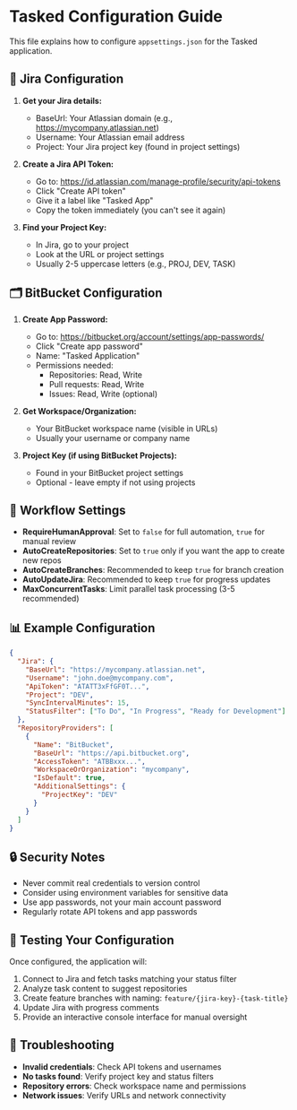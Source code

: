 # Tasked Configuration Guide

This file explains how to configure `appsettings.json` for the Tasked application.

## 🔧 Jira Configuration

1. **Get your Jira details:**
   - BaseUrl: Your Atlassian domain (e.g., https://mycompany.atlassian.net)
   - Username: Your Atlassian email address
   - Project: Your Jira project key (found in project settings)

2. **Create a Jira API Token:**
   - Go to: https://id.atlassian.com/manage-profile/security/api-tokens
   - Click "Create API token"
   - Give it a label like "Tasked App"
   - Copy the token immediately (you can't see it again)

3. **Find your Project Key:**
   - In Jira, go to your project
   - Look at the URL or project settings
   - Usually 2-5 uppercase letters (e.g., PROJ, DEV, TASK)

## 🗂️ BitBucket Configuration  

1. **Create App Password:**
   - Go to: https://bitbucket.org/account/settings/app-passwords/
   - Click "Create app password"
   - Name: "Tasked Application"
   - Permissions needed:
     - Repositories: Read, Write
     - Pull requests: Read, Write
     - Issues: Read, Write (optional)

2. **Get Workspace/Organization:**
   - Your BitBucket workspace name (visible in URLs)
   - Usually your username or company name

3. **Project Key (if using BitBucket Projects):**
   - Found in your BitBucket project settings
   - Optional - leave empty if not using projects

## 🔄 Workflow Settings

- **RequireHumanApproval**: Set to `false` for full automation, `true` for manual review
- **AutoCreateRepositories**: Set to `true` only if you want the app to create new repos
- **AutoCreateBranches**: Recommended to keep `true` for branch creation
- **AutoUpdateJira**: Recommended to keep `true` for progress updates
- **MaxConcurrentTasks**: Limit parallel task processing (3-5 recommended)

## 📊 Example Configuration

```json
{
  "Jira": {
    "BaseUrl": "https://mycompany.atlassian.net",
    "Username": "john.doe@mycompany.com",
    "ApiToken": "ATATT3xFfGF0T...", 
    "Project": "DEV",
    "SyncIntervalMinutes": 15,
    "StatusFilter": ["To Do", "In Progress", "Ready for Development"]
  },
  "RepositoryProviders": [
    {
      "Name": "BitBucket",
      "BaseUrl": "https://api.bitbucket.org",
      "AccessToken": "ATBBxxx...",
      "WorkspaceOrOrganization": "mycompany",
      "IsDefault": true,
      "AdditionalSettings": {
        "ProjectKey": "DEV"
      }
    }
  ]
}
```

## 🔒 Security Notes

- Never commit real credentials to version control
- Consider using environment variables for sensitive data
- Use app passwords, not your main account password
- Regularly rotate API tokens and app passwords

## 🧪 Testing Your Configuration

Once configured, the application will:
1. Connect to Jira and fetch tasks matching your status filter
2. Analyze task content to suggest repositories
3. Create feature branches with naming: `feature/{jira-key}-{task-title}`
4. Update Jira with progress comments
5. Provide an interactive console interface for manual oversight

## 🚨 Troubleshooting

- **Invalid credentials**: Check API tokens and usernames
- **No tasks found**: Verify project key and status filters
- **Repository errors**: Check workspace name and permissions
- **Network issues**: Verify URLs and network connectivity
